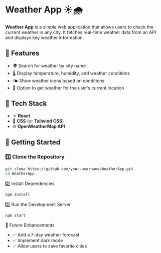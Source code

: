 # Weather App ☀️🌧️  

**Weather App** is a simple web application that allows users to check the current weather in any city. It fetches real-time weather data from an API and displays key weather information.  

## 🔹 Features  
- 🌍 Search for weather by city name  
- 🌡️ Display temperature, humidity, and weather conditions  
- 🌤️ Show weather icons based on conditions  
- 📍 Option to get weather for the user’s current location  

## 🔧 Tech Stack  
- ⚛️ **React**  
- 🎨 **CSS** (or **Tailwind CSS**)  
- 🌐 **OpenWeatherMap API**  

## 🚀 Getting Started  

### 1️⃣ Clone the Repository  
```bash
git clone https://github.com/your-username/WeatherApp.git  
cd WeatherApp  
```
2️⃣ Install Dependencies
```bash
npm install  
```
3️⃣ Run the Development Server
```bash
npm start  
```
📡 Future Enhancements
- ✅ Add a 7-day weather forecast
- ✅ Implement dark mode
- ✅ Allow users to save favorite cities
